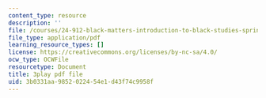 ```yaml
---
content_type: resource
description: ''
file: /courses/24-912-black-matters-introduction-to-black-studies-spring-2017/3b0331aa9852022454e1d43f74c9958f_f9YGQZVxJ9I.pdf
file_type: application/pdf
learning_resource_types: []
license: https://creativecommons.org/licenses/by-nc-sa/4.0/
ocw_type: OCWFile
resourcetype: Document
title: 3play pdf file
uid: 3b0331aa-9852-0224-54e1-d43f74c9958f
---
```

